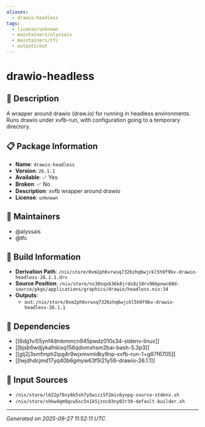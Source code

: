 ```yaml
---
aliases:
  - drawio-headless
tags:
  - license/unknown
  - maintainers/alyssais
  - maintainers/tfc
  - outputs/out
---
```


# drawio-headless

## 📝 Description

A wrapper around drawio (draw.io) for running in headless environments.
Runs drawio under xvfb-run, with configuration going to a temporary
directory.


## 📋 Package Information

- **Name**: `drawio-headless`
- **Version**: `26.1.1`
- **Available**: ✅ Yes
- **Broken**: ✅ No
- **Description**: xvfb wrapper around drawio
- **License**: `unknown`
## 👥 Maintainers

- @alyssais
- @tfc


## 🔧 Build Information

- **Derivation Path**: `/nix/store/0xm2ph6vrwsq7326zhq6wjckl5h9f9bv-drawio-headless-26.1.1.drv`
- **Source Position**: `/nix/store/ns30sqxb36k8jrds8z18rv96bpnwc60d-source/pkgs/applications/graphics/drawio/headless.nix:34`
- **Outputs**:
  - `out`:  `/nix/store/0xm2ph6vrwsq7326zhq6wjckl5h9f9bv-drawio-headless-26.1.1`

## 🔗 Dependencies

- [[6dg1vi55ynf4dmkmmcn945pwdz010s34-stdenv-linux]]
- [[bjsb6wdjykafnkixq156qdvmxhsm2bai-bash-5.3p3]]
- [[glj2j3smfmph2ipg4r9wjxmvmldky9np-xvfb-run-1+g87f6705]]
- [[lwjdhdcjmd17yq40b6gmyw63f5l21y59-drawio-26.1.1]]

## 📁 Input Sources

- `/nix/store/l622p70vy8k5sh7y5wizi5f2mic6ynpg-source-stdenv.sh`
- `/nix/store/shkw4qm9qcw5sc5n1k5jznc83ny02r39-default-builder.sh`

---
*Generated on 2025-09-27 11:52:11 UTC*
